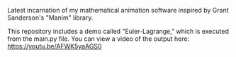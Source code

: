 Latest incarnation of my mathematical animation software inspired by Grant Sanderson's "Manim" library.

This repository includes a demo called "Euler-Lagrange," which is executed from the main.py file. You can view a video of the output here: https://youtu.be/AFWK5yaAGS0
